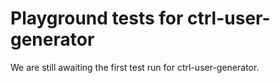 # Playground tests for ctrl-user-generator
We are still awaiting the first test run for ctrl-user-generator.
